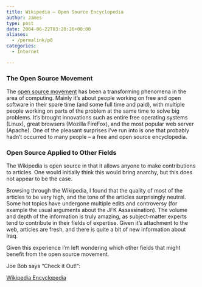 ```yaml
---
title: Wikipedia – Open Source Encyclopedia
author: James
type: post
date: 2004-06-22T03:20:26+00:00
aliases:
  - /permalink/p8
categories:
  - Internet

---
```

### The Open Source Movement ###

The [open source movement](http://en.wikipedia.org/wiki/Open_source) has been a transforming phenomena in the area of computing. Mainly it&#8217;s about people working on free and open software in their spare time (and some full time and paid), with multiple people working on parts of the problem at the same time to solve big problems. It&#8217;s brought innovations such as entire free operating systems (Linux), great browsers (Mozilla FireFox), and the most popular web server (Apache). One of the pleasant surprises I&#8217;ve run into is one that probably hadn&#8217;t occurred to many people &#8211; a free and open source encyclopedia. 

### Open Source Applied to Other Fields ###

The Wikipedia is open source in that it allows anyone to make contributions to articles. One would initially think this would bring anarchy, but this does not appear to be the case. 

Browsing through the Wikipedia, I found that the quality of most of the articles to be very high, and the tone of the articles surprisingly neutral. Some hot topics have undergone multiple edits and controversy (for example the usual arguments about the JFK Assassination). The volume and depth of the information is truly amazing, as subject-matter experts tend to contribute in their fields of expertise. Given it&#8217;s attachment to the web, articles are fresh, and there is quite a bit of new information about Iraq.

Given this experience I&#8217;m left wondering which other fields that might benefit from the open source movement.

Joe Bob says &#8220;Check it Out!&#8221;:

[Wikipedia Encyclopedia](http://en.wikipedia.org/wiki/Main_Page)